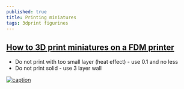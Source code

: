 ```yaml
---
published: true
title: Printing miniatures
tags: 3dprint figurines
---
```

## [How to 3D print miniatures on a FDM printer](https://www.youtube.com/watch?v=AqEWl51s9Rw)
- Do not print with too small layer (heat effect) - use 0.1 and no less
- Do not print solid - use 3 layer wall

[![caption](https://img.youtube.com/vi/AqEWl51s9Rw/0.jpg)](https://www.youtube.com/watch?v=AqEWl51s9Rw)
